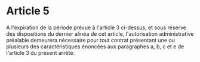 # Article 5

A l'expiration de la période prévue à l'article 3 ci-dessus, et sous réserve des dispositions du dernier alinéa de cet article, l'autorisation administrative préalable demeurera nécessaire pour tout contrat présentant une ou plusieurs des caractéristiques énoncées aux paragraphes a, b, c et e de l'article 3 du présent arrêté.
